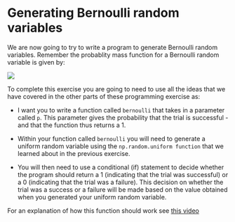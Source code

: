 # Generating Bernoulli random variables

We are now going to try to write a program to generate Bernoulli random variables.  Remember the probablity mass function for a Bernoulli random variable is given by:

![](https://render.githubusercontent.com/render/math?math=P(X=x)=)

To complete this exercise you are going to need to use all the ideas that we have covered in the other parts of these programming exercise as:

- I want you to write a function called `bernoulli` that takes in a parameter called `p`.  This parameter gives the probability that the trial is successful - and that the function thus returns a 1.

- Within your function called `bernoulli` you will need to generate a uniform random variable using the `np.random.uniform function` that we learned about in the previous exercise.
 
- You will then need to use a conditional (if) statement to decide whether the program should return a 1 (indicating that the trial was successful) or a 0 (indicating that the trial was a failure).  This decision on whether the trial was a success or a failure will be made based on the value obtained when you generated your uniform random variable. 

For an explanation of how this function should work see [this video](https://www.youtube.com/watch?v=WJcuKYJK6rw)
